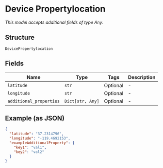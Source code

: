 
# Device Propertylocation

*This model accepts additional fields of type Any.*

## Structure

`DevicePropertylocation`

## Fields

| Name | Type | Tags | Description |
|  --- | --- | --- | --- |
| `latitude` | `str` | Optional | - |
| `longitude` | `str` | Optional | - |
| `additional_properties` | `Dict[str, Any]` | Optional | - |

## Example (as JSON)

```json
{
  "latitude": "37.2314796",
  "longitude": "-119.4692153",
  "exampleAdditionalProperty": {
    "key1": "val1",
    "key2": "val2"
  }
}
```

